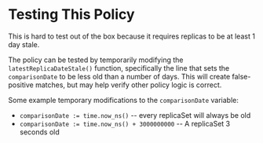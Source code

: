 # Testing This Policy

This is hard to test out of the box because it requires replicas to be at least 1 day stale.

The policy can be tested by temporarily modifying the `latestReplicaDateStale()` function, specifically the line that sets the `comparisonDate` to be less old than a number of days. This will create false-positive matches, but may help verify other policy logic is correct.

Some example temporary modifications to the `comparisonDate` variable:
* `comparisonDate := time.now_ns()` -- every replicaSet will always be old
* `comparisonDate := time.now_ns() + 3000000000` -- A replicaSet 3 seconds old

